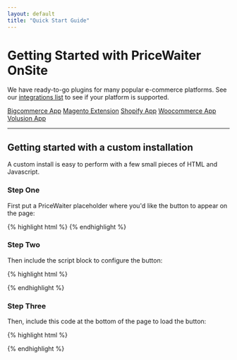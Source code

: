 ```yaml
---
layout: default
title: "Quick Start Guide"
---
```


# Getting Started with PriceWaiter OnSite

We have ready-to-go plugins for many popular e-commerce platforms. See our [integrations list](https://www.pricewaiter.com/integrations/) to see if your platform is supported.

<div class="featured-platforms">
    <a href="/platforms/bigcommerce.html" class="btn btn-primary btn-outline btn-lg">Bigcommerce App</a>
    <a href="/platforms/magento.html" class="btn btn-primary btn-outline btn-lg">Magento Extension</a>
    <a href="/platforms/shopify.html" class="btn btn-primary btn-outline btn-lg">Shopify App</a>
    <a href="/platforms/woocommerce.html" class="btn btn-primary btn-outline btn-lg">Woocommerce App</a>
    <a href="/platforms/volusion.html" class="btn btn-primary btn-outline btn-lg">Volusion App</a>
</div>

* * *

## Getting started with a custom installation

A custom install is easy to perform with a few small pieces of HTML and Javascript.


### Step One

First put a PriceWaiter placeholder where you'd like the button to appear on the page:

{% highlight html %}
<span id="pricewaiter"></span>
{% endhighlight %}

### Step Two

Then include the script block to configure the button:

{% highlight html %}
<script>
var PriceWaiterOptions = {

    // Configure the product the Name Your Price widget applies to.
    product: {
        sku: 'EXAMPLE-1234',
        name: 'Left-handed Smoke Shifter',
        image: 'http://lorempixel.com/output/business-q-c-640-480-9.jpg',
        price: '19.99'
    }

};
</script>
{% endhighlight %}

### Step Three

Then, include this code at the bottom of the page to load the button:

{% highlight html %}
<script src="https://widget.pricewaiter.com/script/<your api key here>.js" async></script>
{% endhighlight %}
